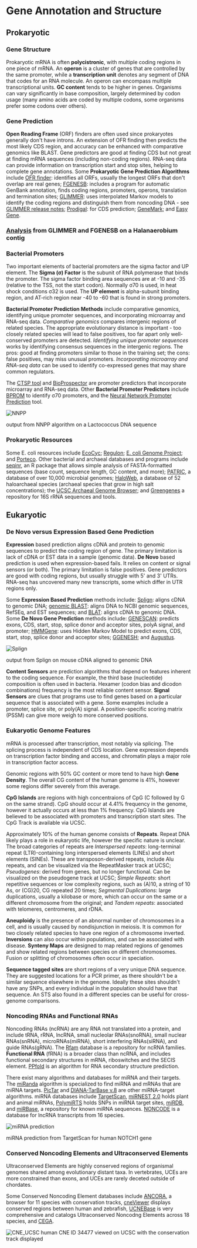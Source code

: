 # Gene Annotation and Structure
## Prokaryotic
### Gene Structure
Prokaryotic mRNA is often **polycistronic**, with multiple coding regions in one piece of mRNA. An **operon** is a cluster of genes that are controlled by the same promoter, while a **transcription unit** denotes any segment of DNA that codes for an RNA molecule. An operon can encompass multiple transcriptional units.
**GC content** tends to be higher in genes. Organisms can vary significantly in base composition, largely determined by codon usage (many amino acids are coded by multiple codons, some organisms prefer some codons over others).

### Gene Prediction
**Open Reading Frame** (ORF) finders are often used since prokaryotes generally don't have introns. An extension of OFR finding then predicts the most likely CDS region, and accuracy can be enhanced with comparative genomics like BLAST. Gene predictors are good at finding CDS but not great at finding mRNA sequences (including non-coding regions). RNA-seq data can provide information on transcription start and stop sites, helping to complete gene annotations. Some **Prokaryotic Gene Prediction Algorithms** include [OFR finder](https://www.ncbi.nlm.nih.gov/orffinder/): identifies all ORFs, usually the longest ORFs that don't overlap are real genes; [FGENESB](http://www.softberry.com/berry.phtml?topic=fgenesb&group=programs&subgroup=gfindb): includes a program for automatic GenBank annotation, finds coding regions, promoters, operons, translation and termination sites; [GLIMMER](http://ccb.jhu.edu/software/glimmer/index.shtml): uses interpolated Markov models to identify the coding regions and distinguish them from noncoding DNA - see [GLIMMER release notes](https://ccb.jhu.edu/software/glimmer/glim302notes.pdf); [Prodigal](https://bmcbioinformatics.biomedcentral.com/articles/10.1186/1471-2105-11-119): for CDS prediction; [GeneMark](http://exon.gatech.edu/GeneMark/gmhmmp.cgi); and [Easy Gene](http://www.cbs.dtu.dk/services/EasyGene/).

### [Analysis](/files/Glimmer.md) from GLIMMER and FGENESB on a Halanaerobium contig

### Bacterial Promoters
Two important elements of bacterial promoters are the sigma factor and UP element. The **Sigma (σ) Factor** is the subunit of RNA polymerase that binds the promoter. The sigma factor binding area sequences are at -10 and -35 (relative to the TSS, not the start codon). Normally σ70 is used, in heat shock conditions σ32 is used. The **UP element** is alpha-subunit binding region, and AT-rich region near -40 to -60 that is found in strong promoters.  

**Bacterial Promoter Prediction Methods** include comparative genomics, identifying unique promoter sequences, and incorporating microarray and RNA-seq data. _Comparative genomics_ compares intergenic regions of related species. The appropriate evolutionary distance is important - too closely related species will lead to false positives, too far apart only well-conserved promoters are detected. _Identifying unique promoter sequences_ works by identifying consensus sequences in the intergenic regions. The pros: good at finding promoters similar to those in the training set; the cons: false positives, may miss unusual promoters. _Incorporating microarray and RNA-seq data_ can be used to identify co-expressed genes that may share common regulators. 

The [CTSP tool](http://cstp.molgen.mpg.de/) and [BioProspector](http://ai.stanford.edu/~xsliu/BioProspector/) are promoter predictors that incorporate microarray and RNA-seq data. Other **Bacterial Promoter Predictors** include [BPROM](http://www.softberry.com/berry.phtml?topic=bprom&group=programs&subgroup=gfindb) to identify σ70 promoters, and the [Neural Network Promoter Prediction](https://www.fruitfly.org/seq_tools/promoter.html) tool. 

![NNPP](/files/NNPP_output.png)

output from NNPP algorithm on a Lactococcus DNA sequence

### Prokaryotic Resources
Some E. coli resources include [EcoCyc](https://ecocyc.org/); [Regulon](http://regulondb.ccg.unam.mx/); [E. coli Genome Project](https://www.genome.wisc.edu/); and [Porteco](http://porteco.org/). Other bacterial and archaeal databases and programs include [seqinr](https://a-little-book-of-r-for-bioinformatics.readthedocs.io/en/latest/src/chapter1.html), an R package that allows simple analysis of FASTA-formatted sequences (base count, sequence length, GC content, and more); [PATRIC](https://patricbrc.org/), a database of over 10,000 microbial genomes; [HaloWeb](https://halo.umbc.edu/), a database of 52 haloarchaeal species (archaeal species that grow in high salt concentrations); the [UCSC Archaeal Genome Browser](http://archaea.ucsc.edu/); and [Greengenes](https://greengenes.lbl.gov/Download/) a repository for 16S rRNA sequences and tools.

## Eukaryotic 
### De Novo versus Expression Based Gene Prediction
**Expression** based prediction aligns cDNA and protein to genomic sequences to predict the coding region of gene. The primary limitation is lack of cDNA or EST data in a sample (genomic data). **De Novo** based prediction is used when expression-based fails. It relies on content or signal sensors (or both). The primary limitation is false positives. Gene predictors are good with coding regions, but usually struggle with 5' and 3' UTRs. RNA-seq has uncovered many new transcripts, some which differ in UTR regions only.

Some **Expression Based Prediction** methods include: [Splign](https://www.ncbi.nlm.nih.gov/sutils/splign/splign.cgi?textpage=online&level=form): aligns cDNA to genomic DNA; [genomic BLAST](https://blast.ncbi.nlm.nih.gov/Blast.cgi?PAGE_TYPE=BlastSearch&BLAST_SPEC=MicrobialGenomes): aligns DNA to NCBI genomic sequences, RefSEq, and EST sequences; and [BLAT](http://genome.ucsc.edu/cgi-bin/hgBlat?command=start): aligns cDNA to genomic DNA. Some **De Novo Gene Prediction** methods include: [GENESCAN](http://hollywood.mit.edu/GENSCAN.html): predicts exons, CDS, start, stop, splice donor and acceptor sites, polyA signal, and promoter; [HMMGene](http://www.cbs.dtu.dk/services/HMMgene/): uses Hidden Markov Model to predict exons, CDS, start, stop, splice donor and acceptor sites; [GGENESH](http://www.softberry.com/berry.phtml?topic=fgenesh&group=programs&subgroup=gfind); and [Augustus](http://bioinf.uni-greifswald.de/augustus/).

![Splign](/files/Splign.png)

output from Splign on mouse cDNA aligned to genomic DNA

**Content Sensors** are prediction algorithms that depend on features inherent to the coding sequence. For example, the third base (nucleotide) composition is often used in bacteria. Hexamer (codon bias and dicodon combinations) frequency is the most reliable content sensor. **Signal Sensors** are clues that programs use to find genes based on a particular sequence that is associated with a gene. Some examples include a promoter, splice site, or poly(A) signal. A position-specific scoring matrix (PSSM) can give more weigh to more conserved positions.

### Eukaryotic Genome Features

mRNA is processed after transcription, most notably via splicing. The splicing process is independent of CDS location. Gene expression depends on transcription factor binding and access, and chromatin plays a major role in transcription factor access. 

Genomic regions with 50% GC content or more tend to have high **Gene Density**. The overall CG content of the human genome is 41%, however some regions differ severely from this average. 

**CpG Islands** are regions with high concentraions of CpG (C followed by G on the same strand). CpG should occur at 4.41% frequency in the genome, however it actually occurs at less than 1% frequency. CpG Islands are believed to be associated with promoters and transcription start sites. The CpG Track is available via UCSC. 

Approximately 10% of the human genome consists of **Repeats**. Repeat DNA likely plays a role in eukaryotic life, however the specific nature is unclear. The broad categories of repeats are _Interspersed repeats_: long-terminal repeat (LTR)-containing long interspersed elements (LINEs) and short elements (SINEs). These are transposon-derived repeats, include Alu repeats, and can be visualized via the RepeatMasker track at UCSC; _Pseudogenes_: derived from genes, but no longer functional. Can be visualized on the pseudogene track at UCSC; _Simple Repeats_: short repetitive sequences or low complexity regions, such as (A)10, a string of 10 As, or (CG)20, CG repeated 20 times; _Segmental Duplications_: large duplications, usually a kilobase or more, which can occur on the same or a different chromosome from the original; and _Tandem repeats_: associated with telomeres, centromeres, and rDNA.

**Aneuploidy** is the presence of an abnormal number of chromosomes in a cell, and is usually caused by nondisjunction in meiosis. It is common for two closely related species to have one region of a chromosome inverted. **Inversions** can also occur within populations, and can be associated with disease. **Synteny Maps** are designed to map related regions of genomes and show related regions between species on different chromosomes. Fusion or splitting of chromosomes often occur in speciation. 

**Sequence tagged sites** are short regions of a very unique DNA sequence. They are suggested locations for a PCR primer, as there shouldn't be a similar sequence elsewhere in the genome. Ideally these sites shouldn't have any SNPs, and every individual in the population should have that sequence. An STS also found in a different species can be useful for cross-genome comparisons.

### Noncoding RNAs and Functional RNAs
Noncoding RNAs (ncRNA) are any RNA not translated into a protein, and include tRNA, rRNA, lncRNA, small nucleolar RNAs(snoRNA), small nuclear RNAs(snRNA), microRNAs(miRNA), short interfering RNAs(siRNA), and guide RNAs(gRNA). The [Rfam](http://rfam.xfam.org/) database is a repository for ncRNA families. **Functional RNA** (fRNA) is a broader class than ncRNA, and includes functional secondary structures in mRNA, riboswitches and the SECIS element. [PPfold](https://pubmed.ncbi.nlm.nih.gov/22877864/) is an algorithm for RNA secondary structure prediction.

There exist many algorithms and databases for miRNA and their targets. The [miRanda](http://cbio.mskcc.org/miRNA2003/miranda.html) algorithm is specialized to find miRNA and mRNAs that are miRNA targets. [PicTar](https://pictar.mdc-berlin.de/) and [DIANA-TarBase v.8](http://carolina.imis.athena-innovation.gr/diana_tools/web/index.php?r=tarbasev8%2Findex) are other miRNA-target algorithms. miRNA databases include [TargetScan](http://www.targetscan.org/), [miRNEST 2.0](http://rhesus.amu.edu.pl/mirnest/copy/) holds plant and animal miRNAs, [PolymiRTS](https://compbio.uthsc.edu/miRSNP/) holds SNPs in miRNA target sites, [miRDB](http://mirdb.org/), and [miRBase](http://www.mirbase.org/), a repository for known miRNA sequences. [NONCODE](http://www.noncode.org/) is a database for lncRNA transcripts from 16 species. 

![miRNA prediction](/files/TargetScan.png)

miRNA prediction from TargetScan for human NOTCH1 gene

### Conserved Noncoding Elements and Ultraconserved Elements
Ultraconserved Elements are highly conserved regions of organismal genomes shared among evolutionary distant taxa. In vertebrates, UCEs are more constrained than exons, and UCEs are rarely deceted outside of chordates. 

Some Conserved Noncoding Element databases include [ANCORA](http://ancora.genereg.net/), a browser for 11 species with conservation tracks, [cneViewer](http://bioinformatics.bc.edu/chuanglab/cneViewer/) displays conserved regions between human and zebrafish, [UCNEBase](https://ccg.epfl.ch//UCNEbase/) is very comprehensive and catalogs Ultraconserved Noncodng Elements across 18 species, and [CEGA](https://cega.ezlab.org/).

![CNE_UCSC](/files/CNE_UCSC.png)
human CNE ID 34477 viewed on UCSC with the conservation track displayed
